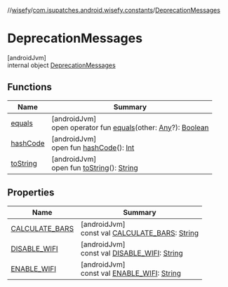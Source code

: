 //[wisefy](../../../index.md)/[com.isupatches.android.wisefy.constants](../index.md)/[DeprecationMessages](index.md)

# DeprecationMessages

[androidJvm]\
internal object [DeprecationMessages](index.md)

## Functions

| Name | Summary |
|---|---|
| [equals](../../com.isupatches.android.wisefy.wifi.delegates/-legacy-wifi-delegate/index.md#585090901%2FFunctions%2F1622544596) | [androidJvm]<br>open operator fun [equals](../../com.isupatches.android.wisefy.wifi.delegates/-legacy-wifi-delegate/index.md#585090901%2FFunctions%2F1622544596)(other: [Any](https://kotlinlang.org/api/latest/jvm/stdlib/kotlin/-any/index.html)?): [Boolean](https://kotlinlang.org/api/latest/jvm/stdlib/kotlin/-boolean/index.html) |
| [hashCode](../../com.isupatches.android.wisefy.wifi.delegates/-legacy-wifi-delegate/index.md#1794629105%2FFunctions%2F1622544596) | [androidJvm]<br>open fun [hashCode](../../com.isupatches.android.wisefy.wifi.delegates/-legacy-wifi-delegate/index.md#1794629105%2FFunctions%2F1622544596)(): [Int](https://kotlinlang.org/api/latest/jvm/stdlib/kotlin/-int/index.html) |
| [toString](../../com.isupatches.android.wisefy.wifi.delegates/-legacy-wifi-delegate/index.md#1616463040%2FFunctions%2F1622544596) | [androidJvm]<br>open fun [toString](../../com.isupatches.android.wisefy.wifi.delegates/-legacy-wifi-delegate/index.md#1616463040%2FFunctions%2F1622544596)(): [String](https://kotlinlang.org/api/latest/jvm/stdlib/kotlin/-string/index.html) |

## Properties

| Name | Summary |
|---|---|
| [CALCULATE_BARS](-c-a-l-c-u-l-a-t-e_-b-a-r-s.md) | [androidJvm]<br>const val [CALCULATE_BARS](-c-a-l-c-u-l-a-t-e_-b-a-r-s.md): [String](https://kotlinlang.org/api/latest/jvm/stdlib/kotlin/-string/index.html) |
| [DISABLE_WIFI](-d-i-s-a-b-l-e_-w-i-f-i.md) | [androidJvm]<br>const val [DISABLE_WIFI](-d-i-s-a-b-l-e_-w-i-f-i.md): [String](https://kotlinlang.org/api/latest/jvm/stdlib/kotlin/-string/index.html) |
| [ENABLE_WIFI](-e-n-a-b-l-e_-w-i-f-i.md) | [androidJvm]<br>const val [ENABLE_WIFI](-e-n-a-b-l-e_-w-i-f-i.md): [String](https://kotlinlang.org/api/latest/jvm/stdlib/kotlin/-string/index.html) |
